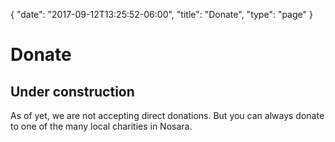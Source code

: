{
  "date": "2017-09-12T13:25:52-06:00",
  "title": "Donate",
  "type": "page"
}


# Donate
        

## Under construction
        

As of yet, we are not accepting direct donations. But you can always donate to one of the many local charities in Nosara.